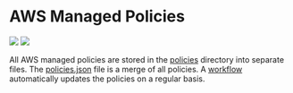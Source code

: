 # AWS Managed Policies

![](https://shields.io/date/1696833802.svg?label=last%20run)
![](https://shields.io/date/1696833802.svg?label=last%20updated)

All AWS managed policies are stored in the [policies](policies) directory into
separate files. The [policies.json](policies/policies.json) file is a merge of
all policies. A [workflow](.github/workflows/list-policies.yaml) automatically
updates the policies on a regular basis.
